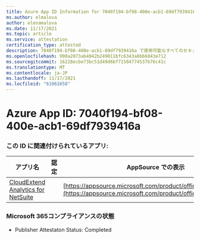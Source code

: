```yaml
---
title: Azure App ID Information for 7040f194-bf08-400e-acb1-69df7939416a
ms.author: elmalova
author: elenamalova
ms.date: 11/17/2021
ms.topic: article
ms.service: attestation
certification_type: attested
description: 7040f194-bf08-400e-acb1-69df7939416a で使用可能なすべてのセキュリティおよびコンプライアンス情報。
ms.openlocfilehash: 990a2073ab4042b249011bfc6343a8b66043e712
ms.sourcegitcommit: 16228ecbe73bc51d49d6bf71584774537b76c41c
ms.translationtype: MT
ms.contentlocale: ja-JP
ms.lasthandoff: 11/17/2021
ms.locfileid: "61061658"
---
```

# <a name="azure-app-id-7040f194-bf08-400e-acb1-69df7939416a"></a>Azure App ID: 7040f194-bf08-400e-acb1-69df7939416a


### <a name="apps-associated-with-this-id"></a>この ID に関連付けられているアプリ:
| **アプリ名** | **認定** | **AppSource での表示** |
|--------------|---------------|-----------------------|
| [CloudExtend Analytics for NetSuite](https://docs.microsoft.com/microsoft-365-app-certification/forward/WA200002784) |  | [https://appsource.microsoft.com/product/office/WA200002784](https://appsource.microsoft.com/product/office/WA200002784) |

### <a name="microsoft-365-app-compliance-status"></a>Microsoft 365コンプライアンスの状態
- Publisher Attestaton Status: Completed
